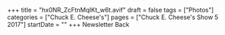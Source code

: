 +++
title = "hx0NR_ZcFtnMqIKt_w6t.avif"
draft = false
tags = ["Photos"]
categories = ["Chuck E. Cheese's"]
pages = ["Chuck E. Cheese's Show 5 2017"]
startDate = ""
+++
Newsletter Back
